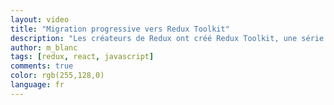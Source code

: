 ```yaml
---
layout: video
title: "Migration progressive vers Redux Toolkit"
description: "Les créateurs de Redux ont créé Redux Toolkit, une série d'utilitaires facilitant l'usage de Redux. Comment les utiliser et comment migrer progressivement ? C'est ce que nous allons voir !"
author: m_blanc
tags: [redux, react, javascript]
comments: true
color: rgb(255,128,0)
language: fr
---
```

